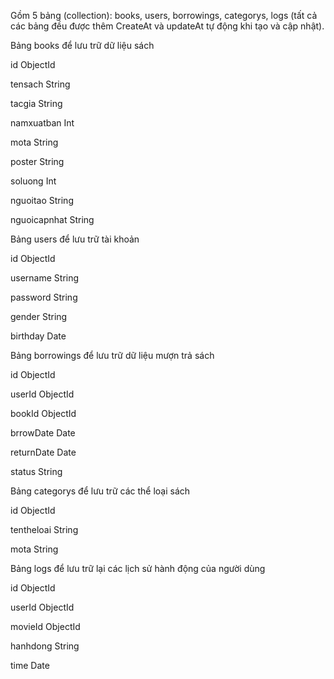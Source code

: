 Gồm 5 bảng (collection): books, users, borrowings, categorys, logs (tất cả các bảng đều được thêm CreateAt và updateAt tự động khi tạo và cập nhật).

Bảng books để lưu trữ dữ liệu sách

id           ObjectId

tensach      String

tacgia       String 

namxuatban   Int

mota         String

poster       String

soluong      Int

nguoitao     String

nguoicapnhat   String

Bảng users để lưu trữ tài khoản

id           ObjectId

username     String

password     String

gender       String

birthday     Date

Bảng borrowings để lưu trữ dữ liệu mượn trả sách

id           ObjectId

userId       ObjectId

bookId       ObjectId

brrowDate    Date

returnDate   Date  

status       String

Bảng categorys để lưu trữ các thể loại sách

id           ObjectId

tentheloai   String

mota         String

Bảng logs để lưu trữ lại các lịch sử hành động của người dùng

id          ObjectId

userId      ObjectId

movieId     ObjectId

hanhdong    String

time        Date